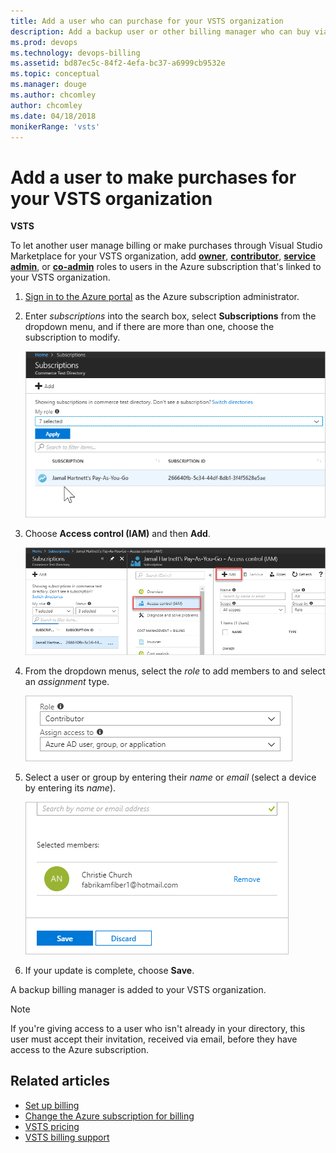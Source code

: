 ```yaml
---
title: Add a user who can purchase for your VSTS organization
description: Add a backup user or other billing manager who can buy via the Visual Studio Marketplace for your VSTS organization (Visual Studio Team Services)
ms.prod: devops
ms.technology: devops-billing
ms.assetid: bd87ec5c-84f2-4efa-bc37-a6999cb9532e
ms.topic: conceptual
ms.manager: douge
ms.author: chcomley
author: chcomley
ms.date: 04/18/2018
monikerRange: 'vsts'
---
```



# Add a user to make purchases for your VSTS organization

**VSTS**

To let another user manage billing or make purchases through Visual Studio Marketplace for your VSTS organization,
add [**owner**](https://docs.microsoft.com/azure/role-based-access-control/built-in-roles#owner), [**contributor**](https://docs.microsoft.com/azure/role-based-access-control/built-in-roles#contributor), [**service admin**](https://docs.microsoft.com/azure/billing/billing-add-change-azure-subscription-administrator#change-the-service-administrator-for-an-azure-subscription), or [**co-admin**](https://docs.microsoft.com/azure/billing/billing-add-change-azure-subscription-administrator#add-or-change-co-administrator) roles to users in the Azure subscription that's linked to your VSTS organization.

1. [Sign in to the Azure portal](https://portal.azure.com/) as the Azure subscription administrator.

2. Enter *subscriptions* into the search box, select **Subscriptions** from the dropdown menu, and if there are more than one, choose the subscription to modify.

   ![Choose the subscription you want to modify for backup billing manager](_img/add-backup-billing-manager/choose-subscription-to-modify.png)

3. Choose **Access control (IAM)** and then **Add**.

   ![Choose access control and then add](_img/add-backup-billing-manager/choose-access-control-and-then-add.png)

4. From the dropdown menus, select the *role* to add members to and select an *assignment* type.

   ![Choose a role and select an assignment type](_img/add-backup-billing-manager/choose-role-and-select-an-assignment-type.png)

5. Select a user or group by entering their *name* or *email* (select a device by entering its *name*).

   ![Select user or group or device by entering name or email](_img/add-backup-billing-manager/add-permissions-select-member-choose-save.png)

6. If your update is complete, choose **Save**.

A backup billing manager is added to your VSTS organization.

>[!Note]
>If you're giving access to a user who isn't already in your directory, this user must accept their invitation, received via email, before they have access to the Azure subscription.

## Related articles

* [Set up billing](set-up-billing-for-your-organization-vs.md)
* [Change the Azure subscription for billing](change-azure-subscription.md)
* [VSTS pricing](https://azure.microsoft.com/pricing/details/visual-studio-team-services/)
* [VSTS billing support](https://visualstudio.microsoft.com/team-services/support/)